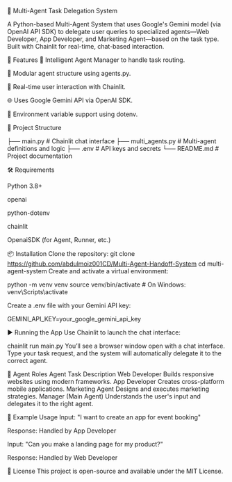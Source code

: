 🧠 Multi-Agent Task Delegation System

A Python-based Multi-Agent System that uses Google's Gemini model (via OpenAI API SDK) to delegate user queries to specialized agents—Web Developer, App Developer, and Marketing Agent—based on the task type. Built with Chainlit for real-time, chat-based interaction.

🚀 Features
🤖 Intelligent Agent Manager to handle task routing.

🧩 Modular agent structure using agents.py.

💬 Real-time user interaction with Chainlit.

🌐 Uses Google Gemini API via OpenAI SDK.

🔐 Environment variable support using dotenv.

📂 Project Structure

├── main.py              # Chainlit chat interface
├── multi_agents.py      # Multi-agent definitions and logic
├── .env                 # API keys and secrets
└── README.md            # Project documentation

🛠 Requirements

Python 3.8+

openai

python-dotenv

chainlit

OpenaiSDK (for Agent, Runner, etc.)

📦 Installation
Clone the repository:
git clone https://github.com/abdulmoiz001CD/Multi-Agent-Handoff-System
cd multi-agent-system
Create and activate a virtual environment:

python -m venv venv
source venv/bin/activate  # On Windows: venv\Scripts\activate

Create a .env file with your Gemini API key:

GEMINI_API_KEY=your_google_gemini_api_key

▶️ Running the App
Use Chainlit to launch the chat interface:

chainlit run main.py
You’ll see a browser window open with a chat interface. Type your task request, and the system will automatically delegate it to the correct agent.

🧠 Agent Roles
Agent	Task Description
Web Developer	Builds responsive websites using modern frameworks.
App Developer	Creates cross-platform mobile applications.
Marketing Agent	Designs and executes marketing strategies.
Manager (Main Agent)	Understands the user's input and delegates it to the right agent.

📝 Example Usage
Input: "I want to create an app for event booking"

Response: Handled by App Developer

Input: "Can you make a landing page for my product?"

Response: Handled by Web Developer

📄 License
This project is open-source and available under the MIT License.


